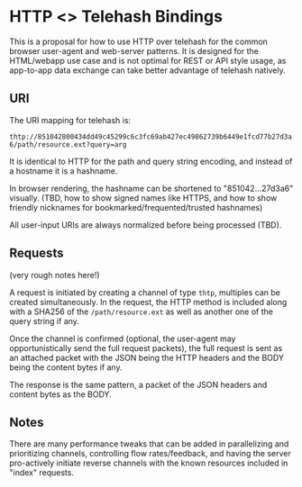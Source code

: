 HTTP <> Telehash Bindings
=========================

This is a proposal for how to use HTTP over telehash for the common browser user-agent and web-server patterns.  It is designed for the HTML/webapp use case and is not optimal for REST or API style usage, as app-to-app data exchange can take better advantage of telehash natively.

## URI

The URI mapping for telehash is:

`thtp://851042800434dd49c45299c6c3fc69ab427ec49862739b6449e1fcd77b27d3a6/path/resource.ext?query=arg`

It is identical to HTTP for the path and query string encoding, and instead of a hostname it is a hashname.

In browser rendering, the hashname can be shortened to "851042...27d3a6" visually. (TBD, how to show signed names like HTTPS, and how to show friendly nicknames for bookmarked/frequented/trusted hashnames)

All user-input URIs are always normalized before being processed (TBD).

## Requests

(very rough notes here!)

A request is initiated by creating a channel of type `thtp`, multiples can be created simultaneously. In the request, the HTTP method is included along with a SHA256 of the `/path/resource.ext` as well as another one of the query string if any.

Once the channel is confirmed (optional, the user-agent may opportunistically send the full request packets), the full request is sent as an attached packet with the JSON being the HTTP headers and the BODY being the content bytes if any.

The response is the same pattern, a packet of the JSON headers and content bytes as the BODY.

## Notes

There are many performance tweaks that can be added in parallelizing and prioritizing channels, controlling flow rates/feedback, and having the server pro-actively initiate reverse channels with the known resources included in "index" requests.
